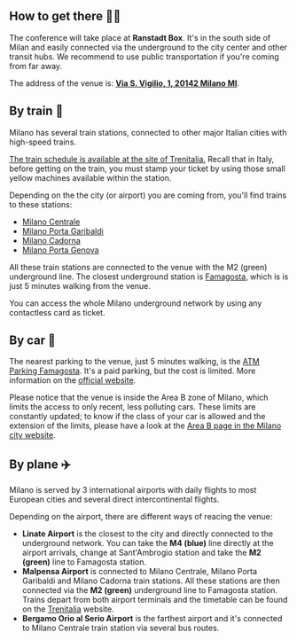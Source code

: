 ## How to get there 🚶‍♂️

The conference will take place at **Ranstadt Box**. It's in the south side of Milan and easily connected via the underground to the city center and other transit hubs. We recommend to use public transportation if you're coming from far away.

The address of the venue is: [**Via S. Vigilio, 1, 20142 Milano MI**](https://maps.app.goo.gl/thLMmmMQWtJ1xTiaA).

## By train 🚄

Milano has several train stations, connected to other major Italian cities with high-speed trains.

[The train schedule is available at the site of Trenitalia.](http://www.trenitalia.com)
Recall that in Italy, before getting on the train, you must stamp your ticket by using those small yellow machines available within the station.

Depending on the the city (or airport) you are coming from, you'll find trains to these stations:

* [Milano Centrale](https://maps.app.goo.gl/zEXjj4quqLA3R1at7)
* [Milano Porta Garibaldi](https://maps.app.goo.gl/SEkJh4dXGjL6DH6JA)
* [Milano Cadorna](https://maps.app.goo.gl/HXwhsJhNFX7FUJdf7)
* [Milano Porta Genova](https://maps.app.goo.gl/5pyvsHFhDoqKempN7)

All these train stations are connected to the venue with the M2 (green) underground line.
The closest underground station is [Famagosta](https://maps.app.goo.gl/AxEyLJFWUWaxwAP28), which is is just 5 minutes walking from the venue.

You can access the whole Milano underground network by using any contactless card as ticket.

## By car 🚗

The nearest parking to the venue, just 5 minutes walking, is the [ATM Parking Famagosta](https://maps.app.goo.gl/EQ9XScsjRkgtixVK7). It's a paid parking, but the cost is limited. More information on the [official website](https://www.atm.it/it/AltriServizi/Auto/Pagine/Famagosta.aspx). 

Please notice that the venue is inside the Area B zone of Milano, which limits the access to only recent, less polluting cars. These limits are constantly updated; to know if the class of your car is allowed and the extension of the limits, please have a look at the [Area B page in the Milano city website](https://www.comune.milano.it/en/aree-tematiche/mobilita/area-b).

## By plane ✈️

Milano is served by 3 international airports with daily flights to most European cities and several direct intercontinental flights.

Depending on the airport, there are different ways of reacing the venue:

* **Linate Airport** is the closest to the city and directly connected to the underground network. You can take the **M4 (blue)** line directly at the airport arrivals, change at Sant'Ambrogio station and take the **M2 (green)** line to Famagosta station.
* **Malpensa Airport** is connected to Milano Centrale, Milano Porta Garibaldi and Milano Cadorna train stations. All these stations are then connected via the **M2 (green)** underground line to Famagosta station. Trains depart from both airport terminals and the timetable can be found on the [Trenitalia](http://www.trenitalia.com) website. 
* **Bergamo Orio al Serio Airport** is the farthest airport and it's connected to Milano Centrale train station via several bus routes. 
